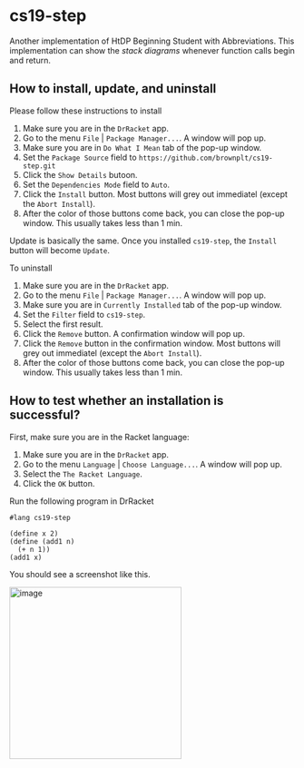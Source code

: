 # cs19-step

Another implementation of HtDP Beginning Student with Abbreviations. This implementation can show the *stack diagrams* whenever function calls begin and return.

## How to install, update, and uninstall

Please follow these instructions to install

1. Make sure you are in the `DrRacket` app.
2. Go to the menu `File` | `Package Manager...`. A window will pop up.
3. Make sure you are in `Do What I Mean` tab of the pop-up window.
4. Set the `Package Source` field to `https://github.com/brownplt/cs19-step.git`
5. Click the `Show Details` butoon.
6. Set the `Dependencies Mode` field to `Auto`.
7. Click the `Install` button. Most buttons will grey out immediatel (except the `Abort Install`).
8. After the color of those buttons come back, you can close the pop-up window. This usually takes less than 1 min.

Update is basically the same. Once you installed `cs19-step`,
the `Install` button will become `Update`.

To uninstall

1. Make sure you are in the `DrRacket` app.
2. Go to the menu `File` | `Package Manager...`. A window will pop up.
3. Make sure you are in `Currently Installed` tab of the pop-up window.
4. Set the `Filter` field to `cs19-step`.
5. Select the first result.
6. Click the `Remove` button. A confirmation window will pop up.
7. Click the `Remove` button in the confirmation window. Most buttons will grey out immediatel (except the `Abort Install`).
8. After the color of those buttons come back, you can close the pop-up window. This usually takes less than 1 min.

## How to test whether an installation is successful?

First, make sure you are in the Racket language:

1. Make sure you are in the `DrRacket` app.
2. Go to the menu `Language` | `Choose Language...`. A window will pop up.
3. Select the `The Racket Language`.
4. Click the `OK` button.

Run the following program in DrRacket

```racket
#lang cs19-step

(define x 2)
(define (add1 n)
  (+ n 1))
(add1 x)
```

You should see a screenshot like this.

<img width="303" alt="image" src="https://user-images.githubusercontent.com/10260693/175200899-1236b6fd-7fee-4f14-9798-78ee05fd8fa8.png">
